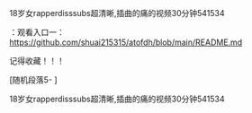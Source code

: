 18岁女rapperdisssubs超清晰,插曲的痛的视频30分钟541534

：观看入口一：https://github.com/shuai215315/atofdh/blob/main/README.md


记得收藏！！！



[随机段落5-
]






18岁女rapperdisssubs超清晰,插曲的痛的视频30分钟541534
